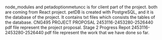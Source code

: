 node_modules and petadoptionmetuncc is for client part of the project. both are coming from React project.
petDB is created with PostgreSQL, and it is the database of the project. It contains txt files which consists the tables of the database.
CNG495 PROJECT PROPOSAL 2453116-2453280-2526440 pdf file represent the project proposal.
Stage 2 Progress Repot 2453116-2453280-2526440 pdf file represent the work that we have done so far.
